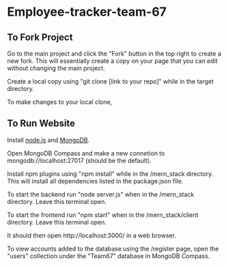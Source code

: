 # Employee-tracker-team-67

## To Fork Project
Go to the main project and click the "Fork" button in the top right to create a new fork. This will essentially create a copy on your page that you can edit without changing the main project.

Create a local copy using "git clone [link to your repo]" while in the target directory.

To make changes to your local clone, 

## To Run Website
Install [node.js](https://nodejs.org/en) and [MongoDB](https://www.mongodb.com/try/download/community).

Open MongoDB Compass and make a new connetion to mongodb://localhost:27017 (should be the default).

Install npm plugins using "npm install" while in the /mern_stack directory. This will install all dependencies listed in the package.json file.

To start the backend run "node server.js" when in the /mern_stack directory.  Leave this terminal open.

To start the frontend run "npm start" when in the /mern_stack/client directory. Leave this terminal open.

It should then open http://localhost:3000/ in a web browser.

To view accounts added to the database using the /register page, open the "users" collection under the "Team67" database in MongoDB Compass.